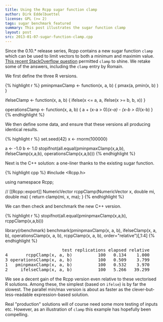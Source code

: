 ```yaml
---
title: Using the Rcpp sugar function clamp
author: Dirk Eddelbuettel
license: GPL (>= 2)
tags: sugar benchmark featured
summary: This post illustrates the sugar function clamp
layout: post
src: 2013-01-07-sugar-function-clamp.cpp
---
```

Since the 0.10.* release series, Rcpp contains a new sugar function `clamp`
which can be used to limit vectors to both a minimum and maximim value.
[This recent StackOverflow question](http://stackoverflow.com/questions/13868963/clip-values-between-a-minimum-and-maximum-allowed-value-in-r/13870367#13870367) permitted `clamp` to
shine. We retake some of the answers, including the `clamp` entry
by Romain.

We first define the three R versions.



{% highlight r %}
pminpmaxClamp <- function(x, a, b) {
    pmax(a, pmin(x, b) )
}

ifelseClamp <- function(x, a, b) {
    ifelse(x <= a,  a, ifelse(x >= b, b, x))
}

operationsClamp <- function(x, a, b) {
    a + (x-a > 0)*(x-a) - (x-b > 0)*(x-b)
}
{% endhighlight %}


We then define some data, and ensure that these versions all
producing identical results.

{% highlight r %}
set.seed(42)
x <- rnorm(100000)

a <- -1.0
b <- 1.0
stopifnot(all.equal(pminpmaxClamp(x,a,b), ifelseClamp(x,a,b), operationsClamp(x,a,b)))
{% endhighlight %}


Next is the C++ solution: a one-liner thanks to the existing sugar function.

{% highlight cpp %}
#include <Rcpp.h>

using namespace Rcpp;

// [[Rcpp::export]]
NumericVector rcppClamp(NumericVector x, double mi, double ma) {
    return clamp(mi, x, ma);
}
{% endhighlight %}


We can then check and benchmark the new C++ version.

{% highlight r %}
stopifnot(all.equal(pminpmaxClamp(x,a,b), rcppClamp(x,a,b)))

library(rbenchmark)
benchmark(pminpmaxClamp(x, a, b), 
          ifelseClamp(x, a, b), 
          operationsClamp(x, a, b),
          rcppClamp(x, a, b),
          order="relative")[,1:4]
{% endhighlight %}



<pre class="output">
                      test replications elapsed relative
4       rcppClamp(x, a, b)          100   0.134    1.000
3 operationsClamp(x, a, b)          100   0.509    3.799
1   pminpmaxClamp(x, a, b)          100   0.532    3.970
2     ifelseClamp(x, a, b)          100   5.266   39.299
</pre>


We see a decent gain of the Rcpp version even relative to these
vectorised R solutions. Among these, the simplest (based on
`ifelse`) is by far the slowest.  The parallel min/max version is
about as faster as the clever-but-less-readable expression-based
solution.

Real "production" solutions will of course need some more testing
of inputs etc.  However, as an illustration of `clamp` this example
has hopefully been compelling.
